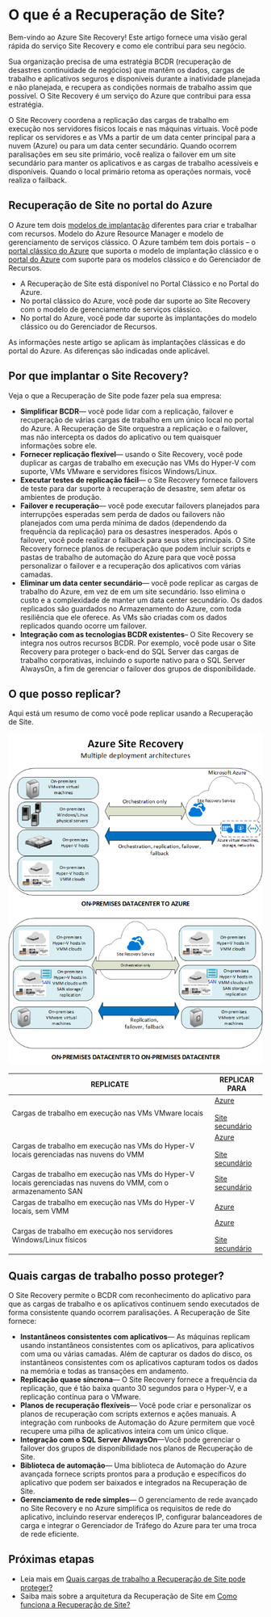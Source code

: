 <properties
    pageTitle="O que é a Recuperação de Site? | Microsoft Azure"
    description="Fornece uma visão geral do serviço Azure Site Recovery e resume os cenários de implantação."
    services="site-recovery"
    documentationCenter=""
    authors="rayne-wiselman"
    manager="cfreeman"
    editor=""/>

<tags
    ms.service="site-recovery"
    ms.devlang="na"
    ms.topic="get-started-article"
    ms.tgt_pltfrm="na"
    ms.workload="storage-backup-recovery"
    ms.date="10/13/2016"
    ms.author="raynew"/>


#  <a name="what-is-site-recovery?"></a>O que é a Recuperação de Site?

Bem-vindo ao Azure Site Recovery! Este artigo fornece uma visão geral rápida do serviço Site Recovery e como ele contribui para seu negócio.

Sua organização precisa de uma estratégia BCDR (recuperação de desastres continuidade de negócios) que mantêm os dados, cargas de trabalho e aplicativos seguros e disponíveis durante a inatividade planejada e não planejada, e recupera as condições normais de trabalho assim que possível. O Site Recovery é um serviço do Azure que contribui para essa estratégia.

O Site Recovery coordena a replicação das cargas de trabalho em execução nos servidores físicos locais e nas máquinas virtuais. Você pode replicar os servidores e as VMs a partir de um data center principal para a nuvem (Azure) ou para um data center secundário. Quando ocorrem paralisações em seu site primário, você realiza o failover em um site secundário para manter os aplicativos e as cargas de trabalho acessíveis e disponíveis. Quando o local primário retoma as operações normais, você realiza o failback.

## <a name="site-recovery-in-the-azure-portal"></a>Recuperação de Site no portal do Azure

O Azure tem dois [modelos de implantação](../resource-manager-deployment-model.md) diferentes para criar e trabalhar com recursos. Modelo do Azure Resource Manager e modelo de gerenciamento de serviços clássico. O Azure também tem dois portais – o [portal clássico do Azure](https://manage.windowsazure.com/) que suporta o modelo de implantação clássico e o [portal do Azure](https://portal.azure.com) com suporte para os modelos clássico e do Gerenciador de Recursos.

- A Recuperação de Site está disponível no Portal Clássico e no Portal do Azure.
- No portal clássico do Azure, você pode dar suporte ao Site Recovery com o modelo de gerenciamento de serviços clássico.
- No portal do Azure, você pode dar suporte às implantações do modelo clássico ou do Gerenciador de Recursos. 

As informações neste artigo se aplicam às implantações clássicas e do portal do Azure. As diferenças são indicadas onde aplicável.


## <a name="why-deploy-site-recovery?"></a>Por que implantar o Site Recovery?

Veja o que a Recuperação de Site pode fazer pela sua empresa:

- **Simplificar BCDR**— você pode lidar com a replicação, failover e recuperação de várias cargas de trabalho em um único local no portal do Azure. A Recuperação de Site orquestra a replicação e o failover, mas não intercepta os dados do aplicativo ou tem quaisquer informações sobre ele.
- **Fornecer replicação flexível**— usando o Site Recovery, você pode duplicar as cargas de trabalho em execução nas VMs do Hyper-V com suporte, VMs VMware e servidores físicos Windows/Linux.
- **Executar testes de replicação fácil**— o Site Recovery fornece failovers de teste para dar suporte à recuperação de desastre, sem afetar os ambientes de produção.
- **Failover e recuperação**— você pode executar failovers planejados para interrupções esperadas sem perda de dados ou failovers não planejados com uma perda mínima de dados (dependendo da frequência da replicação) para os desastres inesperados. Após o failover, você pode realizar o failback para seus sites principais. O Site Recovery fornece planos de recuperação que podem incluir scripts e pastas de trabalho de automação do Azure para que você possa personalizar o failover e a recuperação dos aplicativos com várias camadas.
- **Eliminar um data center secundário**— você pode replicar as cargas de trabalho do Azure, em vez de em um site secundário. Isso elimina o custo e a complexidade de manter um data center secundário. Os dados replicados são guardados no Armazenamento do Azure, com toda resiliência que ele oferece. As VMs são criadas com os dados replicados quando ocorre um failover.
- **Integração com as tecnologias BCDR existentes**– O Site Recovery se integra nos outros recursos BCDR. Por exemplo, você pode usar o Site Recovery para proteger o back-end do SQL Server das cargas de trabalho corporativas, incluindo o suporte nativo para o SQL Server AlwaysOn, a fim de gerenciar o failover dos grupos de disponibilidade.

## <a name="what-can-i-replicate?"></a>O que posso replicar?

Aqui está um resumo de como você pode replicar usando a Recuperação de Site.

![Local para o próprio local](./media/site-recovery-overview/asr-overview-graphic.png)

**REPLICATE** | **REPLICAR PARA** 
---|---
Cargas de trabalho em execução nas VMs VMware locais | [Azure](site-recovery-vmware-to-azure-classic.md)<br/><br/> [Site secundário](site-recovery-vmware-to-vmware.md)
Cargas de trabalho em execução nas VMs do Hyper-V locais gerenciadas nas nuvens do VMM  | [Azure](site-recovery-vmm-to-azure.md)<br/><br/> [Site secundário](site-recovery-vmm-to-vmm.md) 
Cargas de trabalho em execução nas VMs do Hyper-V locais gerenciadas nas nuvens do VMM, com o armazenamento SAN|  [Site secundário](site-recovery-vmm-san.md)
Cargas de trabalho em execução nas VMs do Hyper-V locais, sem VMM | [Azure](site-recovery-hyper-v-site-to-azure.md)
Cargas de trabalho em execução nos servidores Windows/Linux físicos | [Azure](site-recovery-vmware-to-azure-classic.md)<br/><br/> [Site secundário](site-recovery-vmware-to-vmware.md)


## <a name="what-workloads-can-i-protect?"></a>Quais cargas de trabalho posso proteger?

O Site Recovery permite o BCDR com reconhecimento do aplicativo para que as cargas de trabalho e os aplicativos continuem sendo executados de forma consistente quando ocorrem paralisações. A Recuperação de Site fornece:

- **Instantâneos consistentes com aplicativos**— As máquinas replicam usando instantâneos consistentes com os aplicativos, para aplicativos com uma ou várias camadas. Além de capturar os dados do disco, os instantâneos consistentes com os aplicativos capturam todos os dados na memória e todas as transações em andamento.
- **Replicação quase síncrona**— O Site Recovery fornece a frequência da replicação, que é tão baixa quanto 30 segundos para o Hyper-V, e a replicação contínua para o VMware.
- **Planos de recuperação flexíveis**— Você pode criar e personalizar os planos de recuperação com scripts externos e ações manuais. A integração com runbooks de Automação do Azure permitem que você recupere uma pilha de aplicativos inteira com um único clique.
- **Integração com o SQL Server AlwaysOn**—Você pode gerenciar o failover dos grupos de disponibilidade nos planos de Recuperação de Site.
- **Biblioteca de automação**— Uma biblioteca de Automação do Azure avançada fornece scripts prontos para a produção e específicos do aplicativo que podem ser baixados e integrados na Recuperação de Site.
- **Gerenciamento de rede simples**— O gerenciamento de rede avançado no Site Recovery e no Azure simplifica os requisitos de rede do aplicativo, incluindo reservar endereços IP, configurar balanceadores de carga e integrar o Gerenciador de Tráfego do Azure para ter uma troca de rede eficiente.


## <a name="next-steps"></a>Próximas etapas

- Leia mais em [Quais cargas de trabalho a Recuperação de Site pode proteger?](site-recovery-workload.md)
- Saiba mais sobre a arquitetura da Recuperação de Site em [Como funciona a Recuperação de Site?](site-recovery-components.md)
 



<!--HONumber=Oct16_HO2-->


